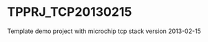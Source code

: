 TPPRJ_TCP20130215
=================

Template demo project with microchip tcp stack version 2013-02-15
